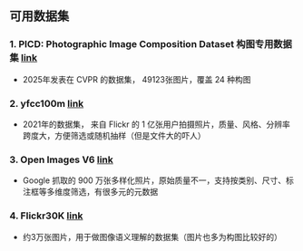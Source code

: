## 可用数据集
### 1. PICD: Photographic Image Composition Dataset 构图专用数据集 [link](https://github.com/CV-xueba/PICD_ImageComposition)
- 2025年发表在 CVPR 的数据集， 49123张图片，覆盖 24 种构图
### 2. yfcc100m [link](https://pypi.org/project/yfcc100m/)
- 2021年的数据集， 来自 Flickr 的 1 亿张用户拍摄照片，质量、风格、分辨率跨度大，方便筛选或随机抽样（但是文件大的吓人）
### 3. Open Images V6 [link](https://storage.googleapis.com/openimages/web/download.html)
- Google 抓取的 900 万张多样化照片，原始质量不一，支持按类别、尺寸、标注框等多维度筛选，有很多元的元数据
### 4. Flickr30K [link](https://huggingface.co/datasets/lmms-lab/flickr30k)
- 约3万张图片，用于做图像语义理解的数据集（图片也多为构图比较好的）